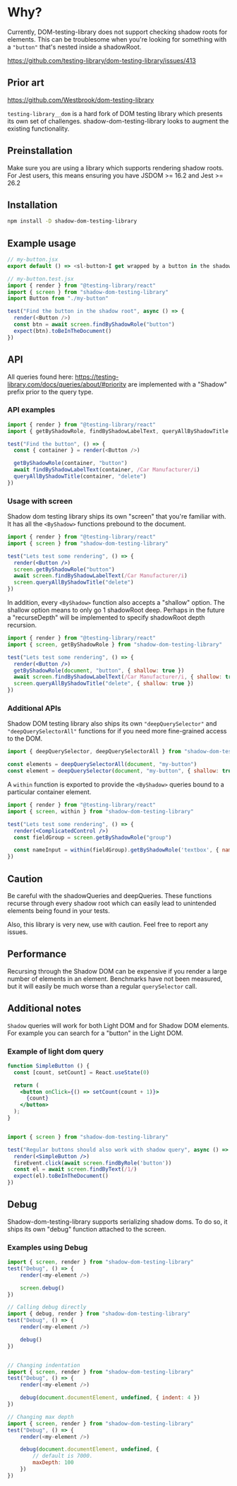 # Why?

Currently, DOM-testing-library does not support checking
shadow roots for elements. This can be troublesome when
you're looking for something with a `"button"` that's
nested inside a shadowRoot.

<https://github.com/testing-library/dom-testing-library/issues/413>

## Prior art

<https://github.com/Westbrook/dom-testing-library>

`testing-library__dom` is a hard fork of DOM testing
library which presents its own set of challenges.
shadow-dom-testing-library looks to augment the existing
functionality.

## Preinstallation

Make sure you are using a library which supports rendering
shadow roots. For Jest users, this means ensuring you have
JSDOM >= 16.2 and Jest >= 26.2

## Installation

```bash
npm install -D shadow-dom-testing-library
```

## Example usage

```js
// my-button.jsx
export default () => <sl-button>I get wrapped by a button in the shadowRoot!</sl-button>

// my-button.test.jsx
import { render } from "@testing-library/react"
import { screen } from "shadow-dom-testing-library"
import Button from "./my-button"

test("Find the button in the shadow root", async () => {
  render(<Button />)
  const btn = await screen.findByShadowRole("button")
  expect(btn).toBeInTheDocument()
})
```

## API

All queries found here: <https://testing-library.com/docs/queries/about/#priority>
are implemented with a "Shadow" prefix prior to the query
type.

### API examples

```js
import { render } from "@testing-library/react"
import { getByShadowRole, findByShadowLabelText, queryAllByShadowTitle } from "shadow-dom-testing-library"

test("Find the button", () => {
  const { container } = render(<Button />)

  getByShadowRole(container, "button")
  await findByShadowLabelText(container, /Car Manufacturer/i)
  queryAllByShadowTitle(container, "delete")
})
```

### Usage with screen

Shadow dom testing library ships its own "screen" that
you're familiar with. It has all the `<ByShadow>` functions prebound
to the document.

```jsx
import { render } from "@testing-library/react"
import { screen } from "shadow-dom-testing-library"

test("Lets test some rendering", () => {
  render(<Button />)
  screen.getByShadowRole("button")
  await screen.findByShadowLabelText(/Car Manufacturer/i)
  screen.queryAllByShadowTitle("delete")
})
```

In addition, every `<ByShadow>` function also accepts a
"shallow" option. The shallow option means to only go 1
shadowRoot deep. Perhaps in the future a "recurseDepth"
will be implemented to specify shadowRoot depth recursion.

```jsx
import { render } from "@testing-library/react"
import { screen, getByShadowRole } from "shadow-dom-testing-library"

test("Lets test some rendering", () => {
  render(<Button />)
  getByShadowRole(document, "button", { shallow: true })
  await screen.findByShadowLabelText(/Car Manufacturer/i, { shallow: true })
  screen.queryAllByShadowTitle("delete", { shallow: true })
})
```


### Additional APIs

Shadow DOM testing library also ships its own
`"deepQuerySelector"` and `"deepQuerySelectorAll"` functions
for if you need more fine-grained access to the DOM.

```js
import { deepQuerySelector, deepQuerySelectorAll } from "shadow-dom-testing-library"

const elements = deepQuerySelectorAll(document, "my-button")
const element = deepQuerySelector(document, "my-button", { shallow: true })
```

A `within` function is exported to provide the `<ByShadow>` queries
bound to a particular container element.

```jsx
import { render } from "@testing-library/react"
import { screen, within } from "shadow-dom-testing-library"

test("Lets test some rendering", () => {
  render(<ComplicatedControl />)
  const fieldGroup = screen.getByShadowRole("group")

  const nameInput = within(fieldGroup).getByShadowRole('textbox', { name: 'foobar' });
})
```


## Caution

Be careful with the shadowQueries and deepQueries. These
functions recurse through every shadow root which can
easily lead to unintended elements being found in your
tests.

Also, this library is very new, use with caution. Feel free
to report any issues.

## Performance

Recursing through the Shadow DOM can be expensive if you
render a large number of elements in an element. Benchmarks
have not been measured, but it will easily be much worse
than a regular `querySelector` call.

## Additional notes

`Shadow` queries will work for both Light DOM and for
Shadow DOM elements. For example you can search for a
"button" in the Light DOM.

### Example of light dom query

```jsx
function SimpleButton () {
  const [count, setCount] = React.useState(0)

  return (
    <button onClick={() => setCount(count + 1)}>
      {count}
    </button>
  );
}


import { screen } from "shadow-dom-testing-library"

test("Regular buttons should also work with shadow query", async () => {
  render(<SimpleButton />)
  fireEvent.click(await screen.findByRole('button'))
  const el = await screen.findByText(/1/)
  expect(el).toBeInTheDocument()
})
```

## Debug

Shadow-dom-testing-library supports serializing shadow
doms. To do so, it ships its own "debug" function attached
to the screen.

### Examples using Debug

```js
import { screen, render } from "shadow-dom-testing-library"
test("Debug", () => {
	render(<my-element />)

	screen.debug()
})

// Calling debug directly
import { debug, render } from "shadow-dom-testing-library"
test("Debug", () => {
	render(<my-element />)

	debug()
})


// Changing indentation
import { screen, render } from "shadow-dom-testing-library"
test("Debug", () => {
	render(<my-element />)

	debug(document.documentElement, undefined, { indent: 4 })
})

// Changing max depth
import { screen, render } from "shadow-dom-testing-library"
test("Debug", () => {
	render(<my-element />)

	debug(document.documentElement, undefined, {
		// default is 7000.
		maxDepth: 100
	})
})
```
